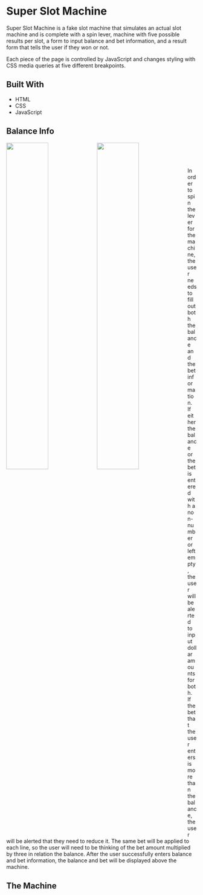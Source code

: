 # Super Slot Machine

Super Slot Machine is a fake slot machine that simulates an actual slot machine and is complete with a spin lever, machine with five possible results per slot, a form to input balance and bet information, and a result form that tells the user if they won or not. 

Each piece of the page is controlled by JavaScript and changes styling with CSS media queries at five different breakpoints. 

## Built With 
* HTML
* CSS 
* JavaScript 

## Balance Info 
<img align="left" width="47%" src="https://github.com/fletchcoder/Super-Slot-Machine/assets/131314453/80dc9433-0126-4c8e-b175-4ebde2c3f3d6"
/>
<img align="left" width="47%" src="https://github.com/fletchcoder/Super-Slot-Machine/assets/131314453/81085600-0ff3-44e1-ab3d-83c3ae219b8b"
/><br /><br /><br />



In order to spin the lever for the machine, the user needs to fill out both the balance and the bet information. If either the balance or the bet is entered with a non-number or left empty, the user will be alerted to input dollar amounts for both. If the bet that the user enters is more than the balance, the user will be alerted that they need to reduce it. The same bet will be applied to each line, so the user will need to be thinking of the bet amount multiplied by three in relation the balance. After the user successfully enters balance and bet information, the balance and bet will be displayed above the machine.

## The Machine
